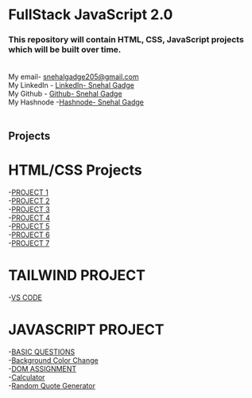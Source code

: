 # FullStack JavaScript 2.0
### This repository will contain HTML, CSS, JavaScript projects which will be built over time. <br> <br>
My email- snehalgadge205@gmail.com <br>
My LinkedIn - [LinkedIn- Snehal Gadge](https://www.linkedin.com/in/snehal-gadge-28a966201/"LinkedIn)<br>
My Github - [Github- Snehal Gadge](https://github.com/snehalgadge "Github")<br>
My Hashnode -[Hashnode- Snehal Gadge](https://hashnode.com/@snehal22 "Hashnode")<br>
<br>

## Projects
# HTML/CSS Projects

-[PROJECT 1](https://github.com/snehalgadge/FSJS-2.0/tree/main/01_HTML%20%26%20CSS%20Project/01%20Project)<br>
-[PROJECT 2](https://github.com/snehalgadge/FSJS-2.0/tree/main/01_HTML%20%26%20CSS%20Project/02%20Project)<br>
-[PROJECT 3](https://github.com/snehalgadge/FSJS-2.0/tree/main/01_HTML%20%26%20CSS%20Project/03%20Project)<br>
-[PROJECT 4](https://github.com/snehalgadge/FSJS-2.0/tree/main/01_HTML%20%26%20CSS%20Project/04%20Project)<br>
-[PROJECT 5](https://github.com/snehalgadge/FSJS-2.0/tree/main/01_HTML%20%26%20CSS%20Project/05%20Project)<br>
-[PROJECT 6](https://github.com/snehalgadge/FSJS-2.0/tree/main/01_HTML%20%26%20CSS%20Project/06%20Project)<br>
-[PROJECT 7](https://github.com/snehalgadge/FSJS-2.0/tree/main/01_HTML%20%26%20CSS%20Project/07%20Project-%20Credit%20Card%20Landing%20Page)<br>


# TAILWIND PROJECT 
-[VS CODE](https://github.com/snehalgadge/FSJS-2.0/tree/main/02_Tailwind%20CSS%20Project/01_Talwind_vscode)

# JAVASCRIPT PROJECT
-[BASIC QUESTIONS](https://github.com/snehalgadge/FSJS-2.0/tree/main/03_JS_assignment/01_QnA)<br>
-[Background Color Change](https://github.com/snehalgadge/FSJS-2.0/tree/main/03_JS_assignment/02_bgChange)<br>
-[DOM ASSIGNMENT](https://github.com/snehalgadge/FSJS-2.0/tree/main/03_JS_assignment/03_Dom)<br>
-[Calculator](https://github.com/snehalgadge/FSJS-2.0/tree/main/03_JS_assignment/04_Calculator)<br>
-[Random Quote Generator](https://github.com/snehalgadge/FSJS-2.0/tree/main/03_JS_assignment/04_Quote_Generator)<br>
